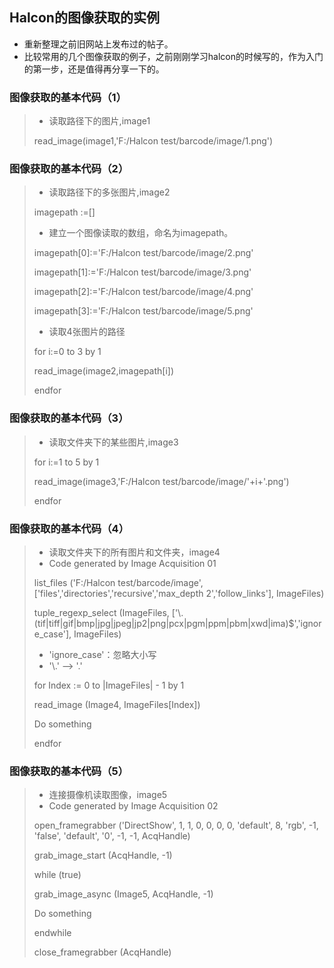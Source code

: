 ## Halcon的图像获取的实例

* 重新整理之前旧网站上发布过的帖子。
* 比较常用的几个图像获取的例子，之前刚刚学习halcon的时候写的，作为入门的第一步，还是值得再分享一下的。

### 图像获取的基本代码（1）
> * 读取路径下的图片,image1
> 
> read_image(image1,'F:/Halcon test/barcode/image/1.png')

### 图像获取的基本代码（2）
> * 读取路径下的多张图片,image2
> 
> imagepath :=[]
> * 建立一个图像读取的数组，命名为imagepath。
> 
> imagepath[0]:='F:/Halcon test/barcode/image/2.png'
> 
> imagepath[1]:='F:/Halcon test/barcode/image/3.png'
> 
> imagepath[2]:='F:/Halcon test/barcode/image/4.png'
> 
> imagepath[3]:='F:/Halcon test/barcode/image/5.png'
> * 读取4张图片的路径
> 
>  for i:=0 to 3 by 1
> 
>  read_image(image2,imagepath[i])
> 
>  endfor
> 

### 图像获取的基本代码（3）
> * 读取文件夹下的某些图片,image3
> 
> for i:=1 to 5 by 1
> 
> read_image(image3,'F:/Halcon test/barcode/image/'+i+'.png') 
> 
> endfor 

### 图像获取的基本代码（4）
> * 读取文件夹下的所有图片和文件夹，image4
> * Code generated by Image Acquisition 01
> 
> list_files ('F:/Halcon test/barcode/image', ['files','directories','recursive','max_depth 2','follow_links'], ImageFiles)
> 
> tuple_regexp_select (ImageFiles, ['\\.(tif|tiff|gif|bmp|jpg|jpeg|jp2|png|pcx|pgm|ppm|pbm|xwd|ima)$','ignore_case'], ImageFiles) 
> 
> * 'ignore_case'：忽略大小写
> * '\\.'  --> '.'
> 
> for Index := 0 to |ImageFiles| - 1 by 1
> 
> read_image (Image4, ImageFiles[Index])
> 
> Do something
> 
> endfor 

### 图像获取的基本代码（5） 
> * 连接摄像机读取图像，image5 
> * Code generated by Image Acquisition 02 
> 
> open_framegrabber ('DirectShow', 1, 1, 0, 0, 0, 0, 'default', 8, 'rgb', -1, 'false', 'default', '0', -1, -1, AcqHandle) 
> 
> grab_image_start (AcqHandle, -1) 
> 
> while (true) 
> 
> grab_image_async (Image5, AcqHandle, -1) 
> 
> Do something 
> 
> endwhile 
> 
> close_framegrabber (AcqHandle)
